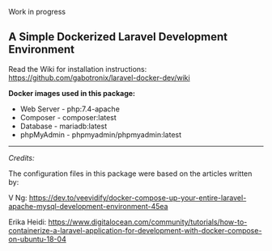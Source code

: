 Work in progress

## A Simple Dockerized Laravel Development Environment

Read the Wiki for installation instructions: https://github.com/gabotronix/laravel-docker-dev/wiki

**Docker images used in this package:**
- Web Server - php:7.4-apache
- Composer - composer:latest
- Database - mariadb:latest
- phpMyAdmin - phpmyadmin/phpmyadmin:latest

***
_Credits:_

The configuration files in this package were based on the articles written by:

V Ng:
https://dev.to/veevidify/docker-compose-up-your-entire-laravel-apache-mysql-development-environment-45ea

Erika Heidi:
https://www.digitalocean.com/community/tutorials/how-to-containerize-a-laravel-application-for-development-with-docker-compose-on-ubuntu-18-04
